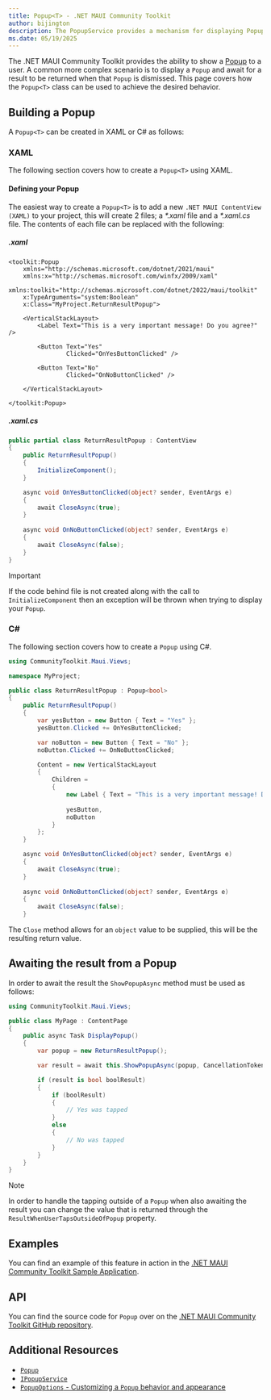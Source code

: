 ```yaml
---
title: Popup<T> - .NET MAUI Community Toolkit
author: bijington
description: The PopupService provides a mechanism for displaying Popups within an application using the MVVM pattern.
ms.date: 05/19/2025
---
```


The .NET MAUI Community Toolkit provides the ability to show a [Popup](../Popup.md) to a user. A common more complex scenario is to display a `Popup` and await for a result to be returned when that `Popup` is dismissed. This page covers how the `Popup<T>` class can be used to achieve the desired behavior.

## Building a Popup

A `Popup<T>` can be created in XAML or C# as follows:

### XAML

The following section covers how to create a `Popup<T>` using XAML.

#### Defining your Popup

The easiest way to create a `Popup<T>` is to add a new `.NET MAUI ContentView (XAML)` to your project, this will create 2 files; a _*.xaml_ file and a _*.xaml.cs_ file. The contents of each file can be replaced with the following:

##### .xaml

```xaml
<toolkit:Popup
    xmlns="http://schemas.microsoft.com/dotnet/2021/maui"
    xmlns:x="http://schemas.microsoft.com/winfx/2009/xaml"
    xmlns:toolkit="http://schemas.microsoft.com/dotnet/2022/maui/toolkit"
    x:TypeArguments="system:Boolean"
    x:Class="MyProject.ReturnResultPopup">

    <VerticalStackLayout>
        <Label Text="This is a very important message! Do you agree?" />

        <Button Text="Yes" 
                Clicked="OnYesButtonClicked" />

        <Button Text="No"
                Clicked="OnNoButtonClicked" />
    
    </VerticalStackLayout>
    
</toolkit:Popup>
```

##### .xaml.cs

```csharp
public partial class ReturnResultPopup : ContentView
{
    public ReturnResultPopup()
    {
        InitializeComponent();
    }

    async void OnYesButtonClicked(object? sender, EventArgs e)
    {
        await CloseAsync(true);
    }
    
    async void OnNoButtonClicked(object? sender, EventArgs e)
    {
        await CloseAsync(false);
    }
}
```

> [!IMPORTANT]
> If the code behind file is not created along with the call to `InitializeComponent` then an exception will be thrown when trying to display your `Popup`.

### C#

The following section covers how to create a `Popup` using C#.

```csharp
using CommunityToolkit.Maui.Views;

namespace MyProject;

public class ReturnResultPopup : Popup<bool>
{
    public ReturnResultPopup()
    {
        var yesButton = new Button { Text = "Yes" };
        yesButton.Clicked += OnYesButtonClicked;

        var noButton = new Button { Text = "No" };
        noButton.Clicked += OnNoButtonClicked;

        Content = new VerticalStackLayout
        {
            Children = 
            {
                new Label { Text = "This is a very important message! Do you agree?" },
                
                yesButton,
                noButton
            }
        };
    }

    async void OnYesButtonClicked(object? sender, EventArgs e)
    {
        await CloseAsync(true);
    }
    
    async void OnNoButtonClicked(object? sender, EventArgs e)
    {
        await CloseAsync(false);
    }
```

The `Close` method allows for an `object` value to be supplied, this will be the resulting return value. 

## Awaiting the result from a Popup

In order to await the result the `ShowPopupAsync` method must be used as follows:

```csharp
using CommunityToolkit.Maui.Views;

public class MyPage : ContentPage
{
    public async Task DisplayPopup()
    {
        var popup = new ReturnResultPopup();

        var result = await this.ShowPopupAsync(popup, CancellationToken.None);

        if (result is bool boolResult)
        {
            if (boolResult)
            {
                // Yes was tapped
            }
            else
            {
                // No was tapped
            }
        }
    }
}
```

> [!NOTE]
> In order to handle the tapping outside of a `Popup` when also awaiting the result you can change the value that is returned through the `ResultWhenUserTapsOutsideOfPopup` property.

## Examples

You can find an example of this feature in action in the [.NET MAUI Community Toolkit Sample Application](https://github.com/CommunityToolkit/Maui/blob/main/samples/CommunityToolkit.Maui.Sample/Pages/Views/Popups/ReturnResultPopup.xaml).

## API

You can find the source code for `Popup` over on the [.NET MAUI Community Toolkit GitHub repository](https://github.com/CommunityToolkit/Maui/tree/main/src/CommunityToolkit.Maui/Views/Popup).

## Additional Resources

- [`Popup`](../popup.md)
- [`IPopupService`](../popup-service.md)
- [`PopupOptions` - Customizing a `Popup` behavior and appearance](./popup-options.md)
